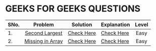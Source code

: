 # GEEKS FOR GEEKS QUESTIONS

| SNo. |                                                      Problem                                                       |       Solution       | Explanation                | Level |
| :--- | :----------------------------------------------------------------------------------------------------------------: | :------------------: | :------------------------- | :---: |
| 1.   |      [Second Largest](https://www.geeksforgeeks.org/problems/second-largest3735/1?page=1&sortBy=submissions)       | [Check Here](./1.py) | [Check Here](0.%20MD/1.md) | Easy  |
| 2.   | [Missing in Array](https://www.geeksforgeeks.org/problems/missing-number-in-array1416/1?page=1&sortBy=submissions) | [Check Here](./2.py) | [Check Here](0.%20MD/2.md) | Easy  |
